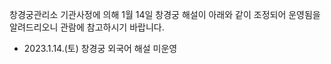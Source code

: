 창경궁관리소 기관사정에 의해 1월 14일 창경궁 해설이 아래와 같이 조정되어 운영됨을 알려드리오니 관람에 참고하시기 바랍니다.

- 2023.1.14.(토) 창경궁 외국어 해설 미운영